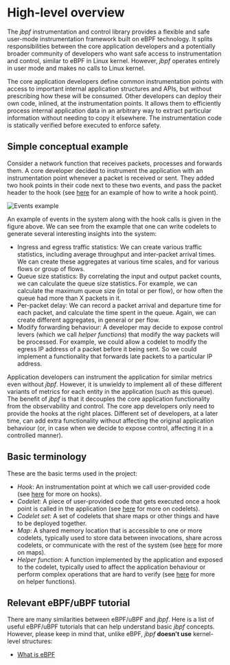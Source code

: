 # High-level overview

The *jbpf* instrumentation and control library provides a flexible and safe user-mode instrumentation framework built on eBPF technology. 
It splits responsibilities between the core application developers and a potentially broader community of developers who want safe access to instrumentation and control, similar to eBPF in Linux kernel. 
However, *jbpf* operates entirely in user mode and makes no calls to Linux kernel.

The core application developers define common instrumentation points with access to important internal application structures and APIs, but without prescribing how these will be consumed. 
Other developers can deploy their own code, inlined, at the instrumentation points.
It allows them to efficiently process internal application data in an arbitrary way to extract particular information without needing to copy it elsewhere. 
The instrumentation code is statically verified before executed to enforce safety. 



## Simple conceptual example

Consider a network function that receives packets, processes and forwards them. 
A core developer decided to instrument the application with an instrumentation point whenever a packet is received or sent. 
They added two hook points in their code next to these two events, and pass the packet header to the hook (see [here](./understand_first_codelet.md) for an example of how to write a hook point).

![Events example](./conceptual_example.png)

An example of events in the system along with the hook calls is given in the figure above. 
We can see from the example that one can write codelets to generate several interesting insights into the system:
- Ingress and egress traffic statistics: 
  We can create various traffic statistics, including average throughput and inter-packet arrival times. 
  We can create these aggregates at various time scales, and for various flows or group of flows. 
- Queue size statistics:
  By correlating the input and output packet counts, we can calculate the queue size statistics. 
  For example, we can calculate the maximum queue size (in total or per flow), or how often the queue had more than X packets in it. 
- Per-packet delay:
  We can record a packet arrival and departure time for each packet, and calculate the time spent in the queue. 
  Again, we can create different aggregates, in general or per flow. 
- Modify forwarding behaviour:
  A developer may decide to expose control levers (which we call *helper functions*) that modify the way packets will be processed. 
  For example, we could allow a codelet to modify the egress IP address of a packet before it being sent. 
  So we could implement a functionality that forwards late packets to a particular IP address. 

Application developers can instrument the application for similar metrics even without *jbpf*. 
However, it is unwieldy to implement all of these different variants of metrics for each entity in the application (such as this queue).
The benefit of *jbpf* is that it decouples the core application functionality from the observability and control. 
The core app developers only need to provide the hooks at the right places. 
Different set of developers, at a later time, can add extra functionality without affecting the original application behaviour 
(or, in case when we decide to expose control, affecting it in a controlled manner). 



## Basic terminology

These are the basic terms used in the project:
* *Hook*: An instrumentation point at which we call user-provided code (see [here](./add_new_hook.md) for more on hooks). 
* *Codelet*: A piece of user-provided code that gets executed once a hook point is called in the application (see [here](./understand_first_codelet.md) for more on codelets). 
* *Codelet set*: A set of codelets that share maps or other things and have to be deployed together. 
* *Map*: A shared memory location that is accessible to one or more codelets, typically used to store data between invocations, share across codelets, or communicate with the rest of the system (see [here](./maps.md) for more on maps). 
* *Helper function*: A function implemented by the application and exposed to the codelet, typically used to affect the application behaviour or perform complex operations that are hard to verify (see [here](./add_helper_function.md) for more on helper functions). 



## Relevant eBPF/uBPF tutorial

There are many similarities between eBPF/uBPF and *jbpf*. 
Here is a list of useful eBPF/uBPF tutorials that can help understand basic *jbpf* concepts. 
However, please keep in mind that, unlike eBPF, *jbpf* **doesn't use** kernel-level structures:
- [What is eBPF](https://ebpf.io/what-is-ebpf/)





